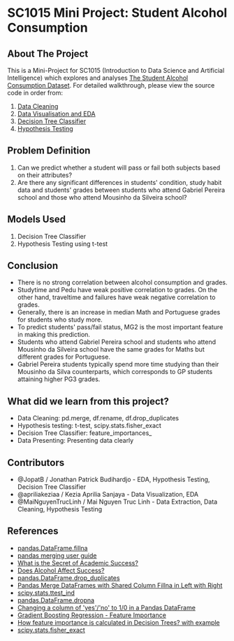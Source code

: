# SC1015 Mini Project: Student Alcohol Consumption

## About The Project

This is a Mini-Project for SC1015 (Introduction to Data Science and Artificial Intelligence) which explores and analyses [The Student Alcohol Consumption Dataset](https://www.kaggle.com/datasets/uciml/student-alcohol-consumption). For detailed walkthrough, please view the source code in order from:

1. [Data Cleaning](https://github.com/SC1015Group9TheBest/MiniProject/blob/main/1.%20Data%20Extraction%20and%20Cleaning.ipynb)
3. [Data Visualisation and EDA](https://github.com/SC1015Group9TheBest/MiniProject/blob/main/2.%20Data%20Visualization%20and%20EDA.ipynb)
4. [Decision Tree Classifier](https://github.com/SC1015Group9TheBest/MiniProject/blob/main/3.%20Decision%20Tree%20Classifier.ipynb)
5. [Hypothesis Testing](https://github.com/SC1015Group9TheBest/MiniProject/blob/main/4.%20Hypothesis%20Testing.ipynb)

## Problem Definition

1. Can we predict whether a student will pass or fail both subjects based on their attributes?
2. Are there any significant differences in students' condition, study habit data and students' grades between students who attend Gabriel Pereira school and those who attend Mousinho da Silveira school?

## Models Used

1. Decision Tree Classifier
2. Hypothesis Testing using t-test

## Conclusion

- There is no strong correlation between alcohol consumption and grades.
- Studytime and Pedu have weak positive correlation to grades. On the other hand, traveltime and failures have weak negative correlation to grades.
- Generally, there is an increase in median Math and Portuguese grades for students who study more.
- To predict students' pass/fail status, MG2 is the most important feature in making this prediction.
- Students who attend Gabriel Pereira school and students who attend Mousinho da Silveira school have the same grades for Maths but different grades for Portuguese.
- Gabriel Pereira students typically spend more time studying than their Mousinho da Silva counterparts, which corresponds to GP students attaining higher PG3 grades.

## What did we learn from this project?

- Data Cleaning: pd.merge, df.rename, df.drop_duplicates
- Hypothesis testing: t-test, scipy.stats.fisher_exact
- Decision Tree Classifier: feature_importances_
- Data Presenting: Presenting data clearly

## Contributors

- @JopatB / Jonathan Patrick Budihardjo - EDA, Hypothesis Testing, Decision Tree Classifier
- @apriliakeziaa / Kezia Aprilia Sanjaya - Data Visualization, EDA 
- @MaiNguyenTrucLinh / Mai Nguyen Truc Linh - Data Extraction, Data Cleaning, Hypothesis Testing

## References

- [pandas.DataFrame.fillna](https://pandas.pydata.org/docs/reference/api/pandas.DataFrame.fillna.html)
- [pandas merging user guide](https://pandas.pydata.org/docs/user_guide/merging.html#)
- [What is the Secret of Academic Success?](https://www.kaggle.com/code/hely333/what-is-the-secret-of-academic-success)
- [Does Alcohol Affect Success?](https://www.kaggle.com/code/kanncaa1/does-alcohol-affect-success)
- [pandas.DataFrame.drop_duplicates](https://pandas.pydata.org/docs/reference/api/pandas.DataFrame.drop_duplicates.html)
- [Pandas Merge DataFrames with Shared Column Fillna in Left with Right](https://stackoverflow.com/questions/56842140/pandas-merge-dataframes-with-shared-column-fillna-in-left-with-right)
- [scipy.stats.ttest_ind](https://docs.scipy.org/doc/scipy/reference/generated/scipy.stats.ttest_ind.html)
- [pandas.DataFrame.dropna](https://pandas.pydata.org/docs/reference/api/pandas.DataFrame.dropna.html)
- [Changing a column of 'yes'/'no' to 1/0 in a Pandas DataFrame](https://stackoverflow.com/questions/40901770/is-there-a-simple-way-to-change-a-column-of-yes-no-to-1-0-in-a-pandas-dataframe)
- [Gradient Boosting Regression - Feature Importance](https://github.com/Eligijus112/gradient-boosting/blob/master/regression/feature_importance.ipynb)
- [How feature importance is calculated in Decision Trees? with example](https://medium.com/data-science-in-your-pocket/how-feature-importance-is-calculated-in-decision-trees-with-example-699dc13fc078)
- [scipy.stats.fisher_exact](https://docs.scipy.org/doc/scipy/reference/generated/scipy.stats.fisher_exact.html)
